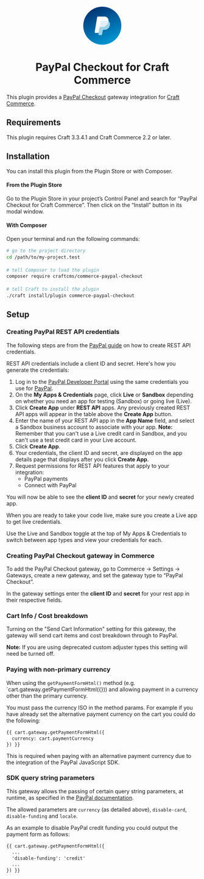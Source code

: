 <p align="center"><img src="./src/icon.svg" width="100" height="100" alt="PayPal Checkout for Craft Commerce icon"></p>
<h1 align="center">PayPal Checkout for Craft Commerce</h1>

This plugin provides a [PayPal Checkout](https://www.paypal.com/uk/webapps/mpp/checkout) gateway integration for [Craft Commerce](https://craftcms.com/commerce).

## Requirements

This plugin requires Craft 3.3.4.1 and Craft Commerce 2.2 or later.

## Installation

You can install this plugin from the Plugin Store or with Composer.

#### From the Plugin Store

Go to the Plugin Store in your project’s Control Panel and search for “PayPal Checkout for Craft Commerce”. Then click on the “Install” button in its modal window.

#### With Composer

Open your terminal and run the following commands:

```bash
# go to the project directory
cd /path/to/my-project.test

# tell Composer to load the plugin
composer require craftcms/commerce-paypal-checkout

# tell Craft to install the plugin
./craft install/plugin commerce-paypal-checkout
```

## Setup

### Creating PayPal REST API credentials

The following steps are from the [PayPal guide](https://www.paypal.com/us/smarthelp/article/how-do-i-create-rest-api-credentials-ts1949) on how to create REST API credentials. 

REST API credentials include a client ID and secret. Here's how you generate the credentials:

1. Log in to the [PayPal Developer Portal](https://developer.paypal.com/) using the same credentials you use for [PayPal](https://paypal.com/).
1. On the **My Apps & Credentials** page, click **Live** or **Sandbox** depending on whether you need an app for testing (Sandbox) or going live (Live).
1. Click **Create App** under **REST API** apps. Any previously created REST API apps will appear in the table above the **Create App** button.
1. Enter the name of your REST API app in the **App Name** field, and select a Sandbox business account to associate with your app.
**Note:** Remember that you can't use a Live credit card in Sandbox, and you can't use a test credit card in your Live account.
1. Click **Create App**.
1. Your credentials, the client ID and secret, are displayed on the app details page that displays after you click **Create App**.
1. Request permissions for REST API features that apply to your integration:
    - PayPal payments
    - Connect with PayPal

You will now be able to see the **client ID** and **secret** for your newly created app.

When you are ready to take your code live, make sure you create a Live app to get live credentials.

Use the Live and Sandbox toggle at the top of My Apps & Credentials to switch between app types and view your credentials for each.

### Creating PayPal Checkout gateway in Commerce

To add the PayPal Checkout gateway, go to Commerce → Settings → Gateways, create a new gateway, and set the gateway type to “PayPal Checkout”.

In the gateway settings enter the **client ID** and **secret** for your rest app in their respective fields.

### Cart Info / Cost breakdown

Turning on the "Send Cart Information" setting for this gateway, the gateway will send cart items and cost breakdown through to PayPal.

**Note:** If you are using deprecated custom adjuster types this setting will need be turned off.

### Paying with non-primary currency

When using the `getPaymentFormHtml()` method (e.g. `cart.gateway.getPaymentFormHtml({})) and allowing payment in a currency other than the primary currency.

You must pass the currency ISO in the method params. For example if you have already set the alternative payment currency on the cart you could do the following:

```twig
{{ cart.gateway.getPaymentFormHtml({
  currency: cart.paymentCurrency
}) }}
```

This is required when paying with an alternative payment currency due to the integration of the PayPal JavaScript SDK.

### SDK query string parameters

This gateway allows the passing of certain query string parameters, at runtime, as specified in the [PayPal documentation](https://developer.paypal.com/docs/checkout/reference/customize-sdk/#query-parameters).

The allowed parameters are `currency` (as detailed above), `disable-card`, `disable-funding` and `locale`.

As an example to disable PayPal credit funding you could output the payment form as follows:

```twig
{{ cart.gateway.getPaymentFormHtml({
  ...
  'disable-funding': 'credit'
  ...
}) }}
```

